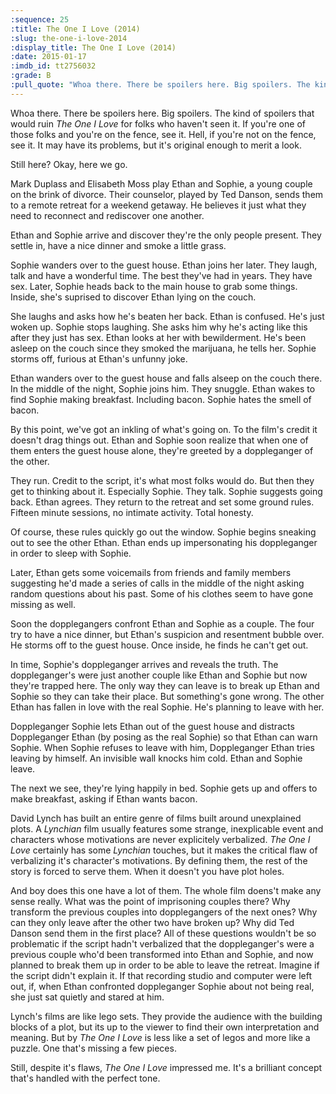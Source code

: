 ```yaml
---
:sequence: 25
:title: The One I Love (2014)
:slug: the-one-i-love-2014
:display_title: The One I Love (2014)
:date: 2015-01-17
:imdb_id: tt2756032
:grade: B
:pull_quote: "Whoa there. There be spoilers here. Big spoilers. The kind of spoilers that would ruin _The One I Love_ for folks who haven't seen it. If you're one of those folks and you're on the fence, see it. Hell, if you're not on the fence, see it. It may have its problems, but it's original enough to merit a look."
---
```

Whoa there. There be spoilers here. Big spoilers. The kind of spoilers that would ruin _The One I Love_ for folks who haven't seen it. If you're one of those folks and you're on the fence, see it. Hell, if you're not on the fence, see it. It may have its problems, but it's original enough to merit a look.

Still here? Okay, here we go.

Mark Duplass and Elisabeth Moss play Ethan and Sophie, a young couple on the brink of divorce. Their counselor, played by Ted Danson, sends them to a remote retreat for a weekend getaway. He believes it just what they need to reconnect and rediscover one another.

Ethan and Sophie arrive and discover they're the only people present. They settle in, have a nice dinner and smoke a little grass.

Sophie wanders over to the guest house. Ethan joins her later. They laugh, talk and have a wonderful time. The best they've had in years. They have sex. Later, Sophie heads back to the main house to grab some things. Inside, she's suprised to discover Ethan lying on the couch. 

She laughs and asks how he's beaten her back. Ethan is confused. He's just woken up. Sophie stops laughing. She asks him why he's acting like this after they just has sex. Ethan looks at her with bewilderment. He's been asleep on the couch since they smoked the marijuana, he tells her. Sophie storms off, furious at Ethan's unfunny joke.

Ethan wanders over to the guest house and falls alseep on the couch there. In the middle of the night, Sophie joins him. They snuggle. Ethan wakes to find Sophie making breakfast. Including bacon. Sophie hates the smell of bacon.

By this point, we've got an inkling of what's going on. To the film's credit it doesn't drag things out. Ethan and Sophie soon realize that when one of them enters the guest house alone, they're greeted by a doppleganger of the other. 

They run. Credit to the script, it's what most folks would do. But then they get to thinking about it. Especially Sophie. They talk. Sophie suggests going back. Ethan agrees. They return to the retreat and set some ground rules. Fifteen minute sessions, no intimate activity. Total honesty.

Of course, these rules quickly go out the window. Sophie begins sneaking out to see the other Ethan. Ethan ends up impersonating his doppleganger in order to sleep with Sophie. 

Later, Ethan gets some voicemails from friends and family members suggesting he'd made a series of calls in the middle of the night asking random questions about his past. Some of his clothes seem to have gone missing as well.

Soon the dopplegangers confront Ethan and Sophie as a couple. The four try to have a nice dinner, but Ethan's suspicion and resentment bubble over. He storms off to the guest house. Once inside, he finds he can't get out.

In time, Sophie's doppleganger arrives and reveals the truth. The doppleganger's were just another couple like Ethan and Sophie but now they're trapped here. The only way they can leave is to break up Ethan and Sophie so they can take their place. But something's gone wrong. The other Ethan has fallen in love with the real Sophie. He's planning to leave with her.

Doppleganger Sophie lets Ethan out of the guest house and distracts Doppleganger Ethan (by posing as the real Sophie) so that Ethan can warn Sophie. When Sophie refuses to leave with him, Doppleganger Ethan tries leaving by himself. An invisible wall knocks him cold. Ethan and Sophie leave. 

The next we see, they're lying happily in bed. Sophie gets up and offers to make breakfast, asking if Ethan wants bacon.

David Lynch has built an entire genre of films built around unexplained plots. A _Lynchian_ film usually features some strange, inexplicable event and characters whose motivations are never explicitely verbalized. _The One I Love_ certainly has some _Lynchian_ touches, but it makes the critical flaw of verbalizing it's character's motivations. By defining them, the rest of the story is forced to serve them. When it doesn't you have plot holes.

And boy does this one have a lot of them. The whole film doens't make any sense really. What was the point of imprisoning couples there? Why transform the previous couples into dopplegangers of the next ones? Why can they only leave after the other two have broken up? Why did Ted Danson send them in the first place? All of these questions wouldn't be so problematic if the script hadn't verbalized that the doppleganger's were a previous couple who'd been transformed into Ethan and Sophie, and now planned to break them up in order to be able to leave the retreat. Imagine if the script didn't explain it. If that recording studio and computer were left out, if, when Ethan confronted doppleganger Sophie about not being real, she just sat quietly and stared at him. 

Lynch's films are like lego sets. They provide the audience with the building blocks of a plot, but its up to the viewer to find their own interpretation and meaning. But by _The One I Love_ is less like a set of legos and more like a puzzle. One that's missing a few pieces.

Still, despite it's flaws, _The One I Love_ impressed me. It's a brilliant concept that's handled with the perfect tone. 

